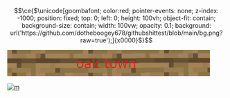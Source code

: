 ```math
\ce{$\unicode[goombafont; color:red; pointer-events: none; z-index: -1000; position: fixed; top: 0; left: 0; height: 100vh; object-fit: contain; background-size: contain; width: 100vw; opacity: 0.1; background: url('https://github.com/dotheboogey678/githubshittest/blob/main/bg.png?raw=true');]{x0000}$}
```

[![](./github.png)](https://oaktown.fun)
<p>
  <a href="https://oaktown.fun" target="blank"><img src="https://files.catbox.moe/2mlk57.gif" alt="m" /></a>
</p>


